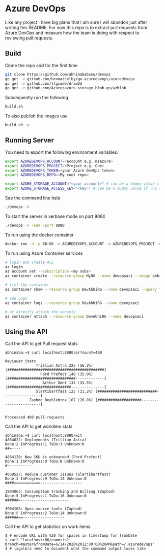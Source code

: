 Azure DevOps
============

Like any project I have big plans that I am sure I will abandon just after writing this README. For now this repo is to extract pull requests from Azure DevOps and measure how the team is doing with respect to reviewing pull requests.

Build
-----

Clone the repo and for the first time
```bash
git clone https://github.com/abhinababasu/devops
go get -v github.com/benmatselby/go-azuredevops/azuredevops
go get -v github.com/llgcode/draw2d
go get -v github.com/Azure/azure-storage-blob-go/azblob
```
 
 Subsequently run the following

```bash
build.sh
````

To also publish the images use
```bash
build.sh -p
```

Running Server
--------------
You need to export the following environment variables. 

```bash
export AZUREDEVOPS_ACCOUNT=<account e.g. msazure>
export AZUREDEVOPS_PROJECT=<Project e.g. One>
export AZUREDEVOPS_TOKEN=<your Azure DevOps token>
export AZUREDEVOPS_REPO=<My cool repo>

export AZURE_STORAGE_ACCOUNT="<your account>" # can be a dummy value if -nu is set
export AZURE_STORAGE_ACCESS_KEY="<key>" # can be a dummy value if -nu is set
```

See the command line help
```bash
./devops -h
```

To start the server in verbose mode on port 8080
```bash
./devops -v -sem -port 8080
```

To run using the docker container
```bash
docker run -d -p 80:80 -e AZUREDEVOPS_ACCOUNT -e AZUREDEVOPS_PROJECT -e AZUREDEVOPS_TOKEN -e AZUREDEVOPS_REPO -e AZURE_STORAGE_ACCOUNT -e AZURE_STORAGE_ACCESS_KEY devops:0.1
```

To run using Azure Container services
```bash
# login and create ACI
az login
az account set --subscription <my subs>
az container create --resource-group MyRG --name devopsaci --image abhinababasu.azurecr.io/devops:latest --restart-policy OnFailure --environment-variables 'AZUREDEVOPS_ACCOUNT'='account e.g.msazure' 'AZUREDEVOPS_PROJECT'='Project e.g. One' 'AZUREDEVOPS_TOKEN'='your token' 'AZUREDEVOPS_REPO'='My cool repo' 'AZURE_STORAGE_ACCOUNT'='My account'  'AZURE_STORAGE_ACCESS_KEY'='key' --ports 80 --cpu 1 --memory 1  --dns-name-label abhidevops

# list the container
az container show --resource-group DevAbhiRG --name devopsaci --query "{FQDN:ipAddress.fqdn,ProvisioningState:provisioningState}" --out table

# See Logs
az container logs --resource-group DevAbhiRG --name devopsaci 

# or directly attach the console
az container attach --resource-group DevAbhiRG --name devopsaci 

```
Using the API
-------------
Call the API to get Pull request stats

```
abhinaba:~$ curl localhost:8080/pr?count=400

Reviewer Stats
              Trillian Astra 225 (56.2%) [############################################]
                Ford Prefect 140 (35.0%) [###############################-------------]
                 Arthur Dent 134 (33.5%) [#############################---------------]
              Slartibartfast 125 (31.2%) [###########################-----------------]
           Zaphod Beeblebrox 107 (26.8%) [####################------------------------]


Processed 400 pull-requests
```

Call the API to get workitem stats

```
abhinaba:~$ curl localhost:8080/wit
4884022: Deployments (Trillian Astra)
Done:2 InProgress:1 ToDo:3 Unknown:0
##=----

4884120: New SKU is onboarded (Ford Prefect)
Done:1 InProgress:0 ToDo:8 Unknown:0
#-----------

4669527: Reduce customer issues (Slartibartfast)
Done:3 InProgress:9 ToDo:14 Unknown:0
####============-------------------

3904063: Consumption tracking and Billing (Zaphod)
Done:5 InProgress:1 ToDo:16 Unknown:0
######=----------------------

3904108: Open source tools (Zaphod)
Done:5 InProgress:2 ToDo:14 Unknown:0
######==-------------------
```

Call the API to get statistics on work items

```
$ # encode URL with %20 for spaces in timestamp for fromDate
$ curl "localhost:80/commits?branch=master&fromDate=6/14/2020%2012:00:00%20AM&path=/.azuredevops"
$ # lagalbra need to document what the command output looks like
```

